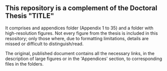 ## This repository is a complement of the Doctoral Thesis "TITLE"
It comprises and appendices folder (Appendix 1 to 35) and a folder with high-resolution figures. Not every figure from the thesis is included in this resository; only those where, due to formatting limitations, details are missed or difficult to distinguish/read.

The original, published document contains all the necessary links, in the description of large figures or in the 'Appendices' section, to corresponding files in the folders.
